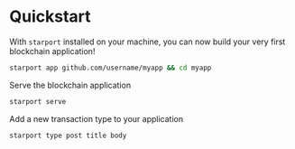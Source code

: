 # Quickstart

With `starport` installed on your machine, you can now build your very first blockchain application!

```bash
starport app github.com/username/myapp && cd myapp
```

Serve the blockchain application

```bash
starport serve
```

Add a new transaction type to your application

```bash
starport type post title body
```
